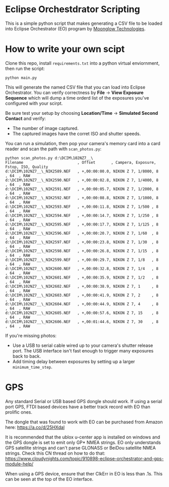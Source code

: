 Eclipse Orchestdrator Scripting
===============================

This is a simple python script that makes generating a CSV file to be loaded
into Eclipse Orchestrator (EO) program by
[Moonglow Technologies](http://www.moonglowtechnologies.com/products/EclipseOrchestrator/index.shtml).

How to write your own scipt
===========================

Clone this repo, install `requirements.txt` into a python virtual enviornment,
then run the script:

    python main.py

This will generate the named CSV file that you can load into Eclipse Orchestrator.
You can verify correctness by **File** -> **View Exposure Sequence** which will dump a time orderd list of the
exposures you've configured with your scirpt.

Be sure test your setup by choosing **Location/Time** -> **Simulated Second Contact** and verify:
* The number of image captured.
* The captured images have the corret ISO and shutter speeds.

You can run a simulation, then pop your camera's memory card into a card reader and scan the path with `scan_photos.py`:

    python scan_photos.py d:\DCIM\102NZ7__\
    Filename                        , Offset       , Campera, Exposure, Fstop, ISO, Quality
    d:\DCIM\102NZ7__\_NIK2589.NEF   , +,00:00:00.0, NIKON Z 7, 1/8000, 8   , 64  , RAW
    d:\DCIM\102NZ7__\_NIK2590.NEF   , +,00:00:02.8, NIKON Z 7, 1/4000, 8   , 64  , RAW
    d:\DCIM\102NZ7__\_NIK2591.NEF   , +,00:00:05.7, NIKON Z 7, 1/2000, 8   , 64  , RAW
    d:\DCIM\102NZ7__\_NIK2592.NEF   , +,00:00:08.8, NIKON Z 7, 1/1000, 8   , 64  , RAW
    d:\DCIM\102NZ7__\_NIK2593.NEF   , +,00:00:11.8, NIKON Z 7, 1/500 , 8   , 64  , RAW
    d:\DCIM\102NZ7__\_NIK2594.NEF   , +,00:00:14.7, NIKON Z 7, 1/250 , 8   , 64  , RAW
    d:\DCIM\102NZ7__\_NIK2595.NEF   , +,00:00:17.7, NIKON Z 7, 1/125 , 8   , 64  , RAW
    d:\DCIM\102NZ7__\_NIK2596.NEF   , +,00:00:20.7, NIKON Z 7, 1/60  , 8   , 64  , RAW
    d:\DCIM\102NZ7__\_NIK2597.NEF   , +,00:00:23.8, NIKON Z 7, 1/30  , 8   , 64  , RAW
    d:\DCIM\102NZ7__\_NIK2598.NEF   , +,00:00:26.8, NIKON Z 7, 1/15  , 8   , 64  , RAW
    d:\DCIM\102NZ7__\_NIK2599.NEF   , +,00:00:29.7, NIKON Z 7, 1/8   , 8   , 64  , RAW
    d:\DCIM\102NZ7__\_NIK2600.NEF   , +,00:00:32.8, NIKON Z 7, 1/4   , 8   , 64  , RAW
    d:\DCIM\102NZ7__\_NIK2601.NEF   , +,00:00:35.9, NIKON Z 7, 1/2   , 8   , 64  , RAW
    d:\DCIM\102NZ7__\_NIK2602.NEF   , +,00:00:38.9, NIKON Z 7, 1     , 8   , 64  , RAW
    d:\DCIM\102NZ7__\_NIK2603.NEF   , +,00:00:41.9, NIKON Z 7, 2     , 8   , 64  , RAW
    d:\DCIM\102NZ7__\_NIK2604.NEF   , +,00:00:44.9, NIKON Z 7, 4     , 8   , 64  , RAW
    d:\DCIM\102NZ7__\_NIK2605.NEF   , +,00:00:57.6, NIKON Z 7, 15    , 8   , 64  , RAW
    d:\DCIM\102NZ7__\_NIK2606.NEF   , +,00:01:44.6, NIKON Z 7, 30    , 8   , 64  , RAW

If you're missing photos:
* Use a USB to serial cable wired up to your camera's shutter release port.  The USB interface isn't fast enough to
trigger many exposures back to back.
* Add timing delay between exposures by setting up a larger `minimum_time_step`.

GPS
====
Any standard Serial or USB based GPS dongle should work. If using a serial port GPS, FTDI based devices have a better
track record with EO than prolific ones.

The dongle that was found to work with EO can be purchased from Amazon here: https://a.co/d/25HXdal

It is recommended that the ublox u-center app is installed on windows and the GPS dongle is set to emit
only GP* NMEA strings. EO only understands GPS satellite strings and can't parse GLONASS or BeiDou satellite NMEA strings.
Check this CN thread on how to do that: https://www.cloudynights.com/topic/910898-eclipse-orchestrator-and-gps-module-help/

When using a GPS device, ensure that ther ClkErr in EO is less than .1s. This can be seen at the top of the EO interface.

